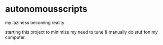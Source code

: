 # autonomousscripts
my laziness becoming reality

starting this project to minimize my need to tune & manually do stuf fon my computer.
